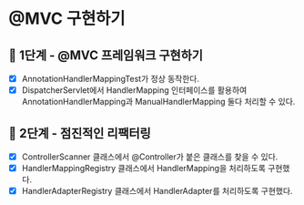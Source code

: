 # @MVC 구현하기

## 🚀 1단계 - @MVC 프레임워크 구현하기
- [x] AnnotationHandlerMappingTest가 정상 동작한다.
- [x] DispatcherServlet에서 HandlerMapping 인터페이스를 활용하여 AnnotationHandlerMapping과 ManualHandlerMapping 둘다 처리할 수 있다.

## 🚀 2단계 - 점진적인 리팩터링
- [x] ControllerScanner 클래스에서 @Controller가 붙은 클래스를 찾을 수 있다.
- [x]  HandlerMappingRegistry 클래스에서 HandlerMapping을 처리하도록 구현했다.
- [x]  HandlerAdapterRegistry 클래스에서 HandlerAdapter를 처리하도록 구현했다.
